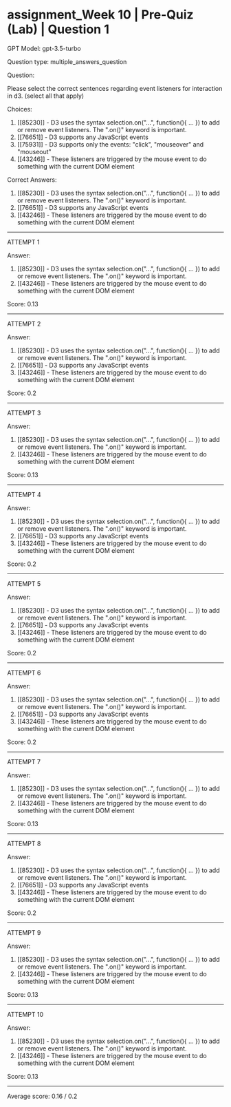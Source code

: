 # assignment_Week 10 | Pre-Quiz (Lab) | Question 1

GPT Model: gpt-3.5-turbo

Question type: multiple_answers_question

Question:
<div><p>Please select the correct sentences regarding event listeners for interaction in d3. (select all that apply)</p></div>

Choices:
1. [[85230]] - D3 uses the syntax selection.on("...", function(){ ... }) to add or remove event listeners. The ".on()" keyword is important.
2. [[76651]] - D3 supports any JavaScript events
3. [[75931]] - D3 supports only the events: "click", "mouseover" and "mouseout"
4. [[43246]] - These listeners are triggered by the mouse event to do something with the current DOM element

Correct Answers:
1. [[85230]] - D3 uses the syntax selection.on("...", function(){ ... }) to add or remove event listeners. The ".on()" keyword is important.
2. [[76651]] - D3 supports any JavaScript events
4. [[43246]] - These listeners are triggered by the mouse event to do something with the current DOM element

****************************************

ATTEMPT 1

Answer: 
1. [[85230]] - D3 uses the syntax selection.on("...", function(){ ... }) to add or remove event listeners. The ".on()" keyword is important.
4. [[43246]] - These listeners are triggered by the mouse event to do something with the current DOM element

Score: 0.13

--------------------

ATTEMPT 2

Answer: 

1. [[85230]] - D3 uses the syntax selection.on("...", function(){ ... }) to add or remove event listeners. The ".on()" keyword is important.
2. [[76651]] - D3 supports any JavaScript events
4. [[43246]] - These listeners are triggered by the mouse event to do something with the current DOM element

Score: 0.2

--------------------

ATTEMPT 3

Answer:
1. [[85230]] - D3 uses the syntax selection.on("...", function(){ ... }) to add or remove event listeners. The ".on()" keyword is important.
4. [[43246]] - These listeners are triggered by the mouse event to do something with the current DOM element

Score: 0.13

--------------------

ATTEMPT 4

Answer:
1. [[85230]] - D3 uses the syntax selection.on("...", function(){ ... }) to add or remove event listeners. The ".on()" keyword is important.
2. [[76651]] - D3 supports any JavaScript events
4. [[43246]] - These listeners are triggered by the mouse event to do something with the current DOM element

Score: 0.2

--------------------

ATTEMPT 5

Answer:
1. [[85230]] - D3 uses the syntax selection.on("...", function(){ ... }) to add or remove event listeners. The ".on()" keyword is important.
2. [[76651]] - D3 supports any JavaScript events
4. [[43246]] - These listeners are triggered by the mouse event to do something with the current DOM element

Score: 0.2

--------------------

ATTEMPT 6

Answer: 
1. [[85230]] - D3 uses the syntax selection.on("...", function(){ ... }) to add or remove event listeners. The ".on()" keyword is important.
2. [[76651]] - D3 supports any JavaScript events
4. [[43246]] - These listeners are triggered by the mouse event to do something with the current DOM element

Score: 0.2

--------------------

ATTEMPT 7

Answer:
1. [[85230]] - D3 uses the syntax selection.on("...", function(){ ... }) to add or remove event listeners. The ".on()" keyword is important.
4. [[43246]] - These listeners are triggered by the mouse event to do something with the current DOM element

Score: 0.13

--------------------

ATTEMPT 8

Answer:
1. [[85230]] - D3 uses the syntax selection.on("...", function(){ ... }) to add or remove event listeners. The ".on()" keyword is important.
2. [[76651]] - D3 supports any JavaScript events
4. [[43246]] - These listeners are triggered by the mouse event to do something with the current DOM element

Score: 0.2

--------------------

ATTEMPT 9

Answer:
1. [[85230]] - D3 uses the syntax selection.on("...", function(){ ... }) to add or remove event listeners. The ".on()" keyword is important.
4. [[43246]] - These listeners are triggered by the mouse event to do something with the current DOM element

Score: 0.13

--------------------

ATTEMPT 10

Answer:
1. [[85230]] - D3 uses the syntax selection.on("...", function(){ ... }) to add or remove event listeners. The ".on()" keyword is important.
4. [[43246]] - These listeners are triggered by the mouse event to do something with the current DOM element

Score: 0.13

--------------------

Average score: 0.16 / 0.2
